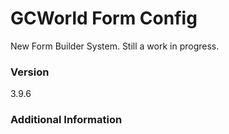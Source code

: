 # GCWorld Form Config

New Form Builder System.  Still a work in progress.




### Version
3.9.6

### Additional Information

